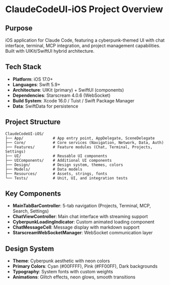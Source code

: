 # ClaudeCodeUI-iOS Project Overview

## Purpose
iOS application for Claude Code, featuring a cyberpunk-themed UI with chat interface, terminal, MCP integration, and project management capabilities. Built with UIKit/SwiftUI hybrid architecture.

## Tech Stack
- **Platform**: iOS 17.0+
- **Languages**: Swift 5.9+
- **Architecture**: UIKit (primary) + SwiftUI (components)
- **Dependencies**: Starscream 4.0.6 (WebSocket)
- **Build System**: Xcode 16.0 / Tuist / Swift Package Manager
- **Data**: SwiftData for persistence

## Project Structure
```
ClaudeCodeUI-iOS/
├── App/             # App entry point, AppDelegate, SceneDelegate
├── Core/            # Core services (Navigation, Network, Data, Auth)
├── Features/        # Feature modules (Chat, Terminal, Projects, Settings)
├── UI/              # Reusable UI components
├── UIComponents/    # Additional UI components
├── Design/          # Design system, themes, colors
├── Models/          # Data models
├── Resources/       # Assets, strings, fonts
└── Tests/           # Unit, UI, and integration tests
```

## Key Components
- **MainTabBarController**: 5-tab navigation (Projects, Terminal, MCP, Search, Settings)
- **ChatViewController**: Main chat interface with streaming support
- **CyberpunkLoadingIndicator**: Custom animated loading component
- **ChatMessageCell**: Message display with markdown support
- **StarscreamWebSocketManager**: WebSocket communication layer

## Design System
- **Theme**: Cyberpunk aesthetic with neon colors
- **Primary Colors**: Cyan (#00FFFF), Pink (#FF00FF), Dark backgrounds
- **Typography**: System fonts with custom weights
- **Animations**: Glitch effects, neon glows, smooth transitions